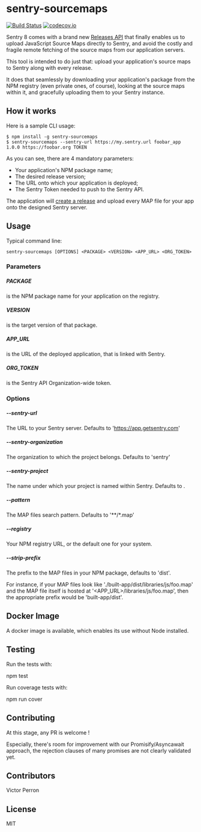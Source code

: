 # sentry-sourcemaps

[![Build Status](https://travis-ci.org/Polyconseil/sentry-sourcemaps.svg?branch=master)](https://travis-ci.org/Polyconseil/sentry-sourcemaps)
[![codecov.io](https://codecov.io/github/Polyconseil/sentry-sourcemaps/coverage.svg?branch=master)](https://codecov.io/github/Polyconseil/sentry-sourcemaps?branch=master)


Sentry 8 comes with a brand new [Releases API][release_api] that finally enables us to
upload JavaScript Source Maps directly to Sentry, and avoid the costly and fragile
remote fetching of the source maps from our application servers.

This tool is intended to do just that: upload your application's source maps to
Sentry along with every release.

It does that seamlessly by downloading your application's package from the NPM
registry (even private ones, of course), looking at the source maps within it,
and gracefully uploading them to your Sentry instance.


## How it works

Here is a sample CLI usage:

    $ npm install -g sentry-sourcemaps
    $ sentry-sourcemaps --sentry-url https://my.sentry.url foobar_app 1.0.0 https://foobar.org TOKEN

As you can see, there are 4 mandatory parameters:

* Your application's NPM package name;
* The desired release version;
* The URL onto which your application is deployed;
* The Sentry Token needed to push to the Sentry API.

The application will [create a release][create_release] and upload every MAP file for your app onto
the designed Sentry server.


## Usage

Typical command line:

    sentry-sourcemaps [OPTIONS] <PACKAGE> <VERSION> <APP_URL> <ORG_TOKEN>

### Parameters

##### PACKAGE
 is the NPM package name for your application on the registry.
##### VERSION
 is the target version of that package.
##### APP_URL
 is the URL of the deployed application, that is linked with Sentry.
##### ORG_TOKEN
 is the Sentry API Organization-wide token.

### Options

##### --sentry-url
The URL to your Sentry server. Defaults to 'https://app.getsentry.com'

##### --sentry-organization
The organization to which the project belongs. Defaults to 'sentry'

##### --sentry-project
The name under which your project is named within Sentry. Defaults to <PACKAGE>.

##### --pattern
The MAP files search pattern. Defaults to '**/*.map'

##### --registry
Your NPM registry URL, or the default one for your system.

##### --strip-prefix

The prefix to the MAP files in your NPM package, defaults to 'dist'.

For instance, if your MAP files look like './built-app/dist/libraries/js/foo.map'
and the MAP file itself is hosted at '<APP_URL>/libraries/js/foo.map', then
the appropriate prefix would be 'built-app/dist'.


## Docker Image

A docker image is available, which enables its use without Node installed.

## Testing

Run the tests with:

  npm test

Run coverage tests with:

  npm run cover

## Contributing

At this stage, any PR is welcome !

Especially, there's room for improvement with our Promisify/Asyncawait approach,
the rejection clauses of many promises are not clearly validated yet.

## Contributors

Victor Perron


## License

MIT

[release_api]: https://docs.getsentry.com/hosted/clients/javascript/sourcemaps/#uploading-source-maps-to-sentry
[create_release]:https://docs.getsentry.com/hosted/api/releases/post-project-releases/

